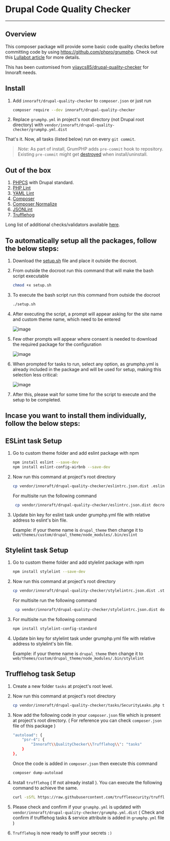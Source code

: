 # Drupal Code Quality Checker
---

## Overview

This composer package will provide some basic code quality checks before committing code by using https://github.com/phpro/grumphp. Check out this [Lullabot article](https://www.lullabot.com/articles/how-enforce-drupal-coding-standards-git) for more details.

This has been customised from [vijaycs85/drupal-quality-checker](https://packagist.org/packages/vijaycs85/drupal-quality-checker) for Innoraft needs.


## Install

1. Add `innoraft/drupal-quality-checker` to `composer.json` or just run

    ```bash
    composer require --dev innoraft/drupal-quality-checker
    ```
2. Replace `grumphp.yml` in project's root directory (not Drupal root directory)
with `vendor/innoraft/drupal-quality-checker/grumphp.yml.dist`

That's it. Now, all tasks (listed below) run on every `git commit`.

>*Note:* As part of install, GrumPHP adds `pre-commit` hook to repository. Existing `pre-commit` might get [destroyed](https://github.com/phpro/grumphp/issues/416) when install/uninstall.

## Out of the box

1. [PHPCS](https://github.com/squizlabs/PHP_CodeSniffer) with Drupal standard.
2. [PHP Lint](http://www.icosaedro.it/phplint/)
3. [YAML Lint](http://www.yamllint.com/)
4. [Composer](https://github.com/composer/composer)
5. [Composer Normalize](https://github.com/ergebnis/composer-normalize)
6. [JSONLint](https://jsonlint.com/)
7. [Trufflehog](https://trufflesecurity.com/trufflehog/)

Long list of additional checks/validators available [here](https://github.com/phpro/grumphp/blob/master/doc/tasks.md#tasks-1).

## To automatically setup all the packages, follow the below steps:

1. Download the [setup.sh](setup.sh) file and place it outside the docroot.
2. From outside the docroot run this command that will make the bash script executable

   ```bash
   chmod +x setup.sh
   ```
3. To execute the bash script run this command from outside the docroot 

   ```bash
   ./setup.sh
   ```
4. After executing the script, a prompt will appear asking for the site name and custom theme name, which need to be entered

   ![image](https://github.com/user-attachments/assets/4ce57803-6ce6-45d2-b239-95cae0e6dea9)

5. Few other prompts will appear where consent is needed to download the required package for the configuration

   ![image](https://github.com/user-attachments/assets/e7a904dc-90a8-41de-97cf-1fa2c4129dfc)

6. When prompted for tasks to run, select any option, as grumphp.yml is already included in the package and will be used for setup, making this selection less critical:

   ![image](https://github.com/user-attachments/assets/930fce63-51c8-4ff0-951c-61dc8644c1f9)

7. After this, please wait for some time for the script to execute and the setup to be completed.


## Incase you want to install them individually, follow the below steps:

## ESLint task Setup

1. Go to custom theme folder and add eslint package with npm
    ```bash
    npm install eslint --save-dev
    npm install eslint-config-airbnb --save-dev
    ```

2. Now run this command at project's root directory
    ```bash
    cp vendor/innoraft/drupal-quality-checker/eslintrc.json.dist .eslintrc.json
    ```
    For multisite run the following command
   ```bash
    cp vendor/innoraft/drupal-quality-checker/eslintrc.json.dist docroot/sites/<sitename>/themes/custom/<themename>/.eslintrc.json
    ```
4. Update bin key for eslint task under grumphp.yml file with relative address to eslint's bin file.

    Example: if your theme name is `drupal_theme` then change it to `web/themes/custom/drupal_theme/node_modules/.bin/eslint`

## Stylelint task Setup

1. Go to custom theme folder and add stylelint package with npm
    ```bash
    npm install stylelint --save-dev
    ```

2. Now run this command at project's root directory
    ```bash
    cp vendor/innoraft/drupal-quality-checker/stylelintrc.json.dist .stylelintrc.json
    ```
    For multisite run the following command
   ```bash
    cp vendor/innoraft/drupal-quality-checker/stylelintrc.json.dist docroot/sites/<sitename>/themes/custom/<themename>/.stylelintrc.json
    ```
3. For multisite run the following command
    ```bash
    npm install stylelint-config-standard
    ```
4. Update bin key for stylelint task under grumphp.yml file with relative address to stylelint's bin file.

    Example: if your theme name is `drupal_theme` then change it to `web/themes/custom/drupal_theme/node_modules/.bin/stylelint`

## Trufflehog task Setup

1. Create a new folder `tasks` at project's root level.

2. Now run this command at project's root directory
    ```bash
    cp vendor/innoraft/drupal-quality-checker/tasks/SecurityLeaks.php tasks
    ```

3. Now add the following code in your `composer.json` file which is present at project's root directory. ( For reference you can check `composer.json` file of this package )
    ```bash
    "autoload": {
        "psr-4": {
            "Innoraft\\QualityChecker\\Trufflehog\\": "tasks"
        }
    },
    ```
    Once the code is added in `composer.json` then execute this command
    ```bash
    composer dump-autoload
    ```
4. Install `trufflehog` ( If not already install ). You can execute the following command to achieve the same.
    ```bash
    curl -sSfL https://raw.githubusercontent.com/trufflesecurity/trufflehog/main/scripts/install.sh | sh -s -- -b $HOME/.local/bin
    ```

5. Please check and confirm if your `grumphp.yml` is updated with `vendor/innoraft/drupal-quality-checker/grumphp.yml.dist` ( Check and confirm if trufflehog tasks & service attribute is added in `grumphp.yml` file )

6. `Trufflehog` is now ready to sniff your secrets `:)`
